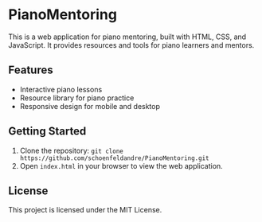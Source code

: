 # PianoMentoring

This is a web application for piano mentoring, built with HTML, CSS, and JavaScript. It provides resources and tools for piano learners and mentors.

## Features
- Interactive piano lessons
- Resource library for piano practice
- Responsive design for mobile and desktop

## Getting Started
1. Clone the repository: `git clone https://github.com/schoenfeldandre/PianoMentoring.git`
2. Open `index.html` in your browser to view the web application.

## License
This project is licensed under the MIT License.
